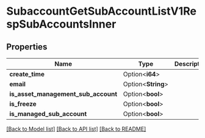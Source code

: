 # SubaccountGetSubAccountListV1RespSubAccountsInner

## Properties

Name | Type | Description | Notes
------------ | ------------- | ------------- | -------------
**create_time** | Option<**i64**> |  | [optional]
**email** | Option<**String**> |  | [optional]
**is_asset_management_sub_account** | Option<**bool**> |  | [optional]
**is_freeze** | Option<**bool**> |  | [optional]
**is_managed_sub_account** | Option<**bool**> |  | [optional]

[[Back to Model list]](../README.md#documentation-for-models) [[Back to API list]](../README.md#documentation-for-api-endpoints) [[Back to README]](../README.md)


